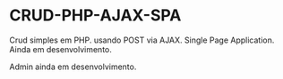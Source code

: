 # CRUD-PHP-AJAX-SPA
Crud simples em PHP. usando POST via AJAX. Single Page Application. Ainda em desenvolvimento.

Admin ainda em desenvolvimento.
